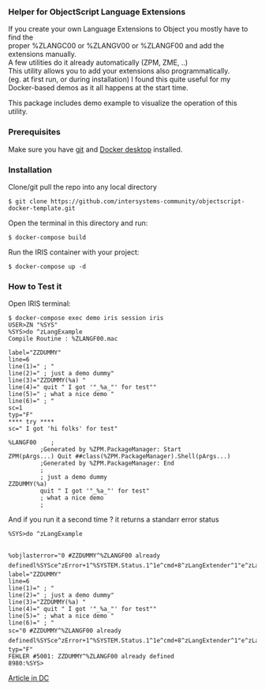 ### Helper for ObjectScript Language Extensions
If you create your own Language Extensions to Object you mostly have to find the  
proper %ZLANGC00 or %ZLANGV00 or %ZLANGF00 and add the extensions manually.  
A few utilities do it already automatically (ZPM, ZME, ..)   
This utility allows you to add your extensions also programmatically.   
    (eg. at first run, or during installation)
I found this quite useful for my Docker-based demos as it all happens at the start time.
 
This package includes demo example to visualize the operation of this utility.

### Prerequisites
Make sure you have [git](https://git-scm.com/book/en/v2/Getting-Started-Installing-Git) and [Docker desktop](https://www.docker.com/products/docker-desktop) installed.

### Installation 
Clone/git pull the repo into any local directory
```
$ git clone https://github.com/intersystems-community/objectscript-docker-template.git
```
Open the terminal in this directory and run:
```
$ docker-compose build
```
Run the IRIS container with your project:
```
$ docker-compose up -d
```
### How to Test it

Open IRIS terminal:
```
$ docker-compose exec demo iris session iris
USER>ZN "%SYS"
%SYS>do ^zLangExample
Compile Routine : %ZLANGF00.mac
 
label="ZZDUMMY"
line=6
line(1)=" ; "
line(2)=" ; just a demo dummy"
line(3)="ZZDUMMY(%a) "
line(4)=" quit " I got '"_%a_"' for test""
line(5)=" ; what a nice demo "
line(6)=" ; "
sc=1
typ="F"
**** try ****
sc=" I got 'hi folks' for test"
 
%LANGF00    ;
         ;Generated by %ZPM.PackageManager: Start
ZPM(pArgs...) Quit ##class(%ZPM.PackageManager).Shell(pArgs...)
         ;Generated by %ZPM.PackageManager: End
         ;
         ; just a demo dummy
ZZDUMMY(%a)
         quit " I got '"_%a_"' for test"
         ; what a nice demo
         ;
```
And if you run it a second time ?
it returns a standarr error status
~~~
%SYS>do ^zLangExample
 
 
%objlasterror="0 #ZZDUMMY^%ZLANGF00 already definedl%SYSce^zError+1^%SYSTEM.Status.1^1e^cmd+8^zLangExtender^1"e^zLangExample+10^zLangExample^1d^^^0"
label="ZZDUMMY"
line=6
line(1)=" ; "
line(2)=" ; just a demo dummy"
line(3)="ZZDUMMY(%a) "
line(4)=" quit " I got '"_%a_"' for test""
line(5)=" ; what a nice demo "
line(6)=" ; "
sc="0 #ZZDUMMY^%ZLANGF00 already definedl%SYSce^zError+1^%SYSTEM.Status.1^1e^cmd+8^zLangExtender^1"e^zLangExample+10^zLangExample^1d^^^0"
typ="F"
FEHLER #5001: ZZDUMMY^%ZLANGF00 already defined
8980:%SYS>
~~~

[Article in DC](https://community.intersystems.com/post/helper-objectscript-language-extensions)

